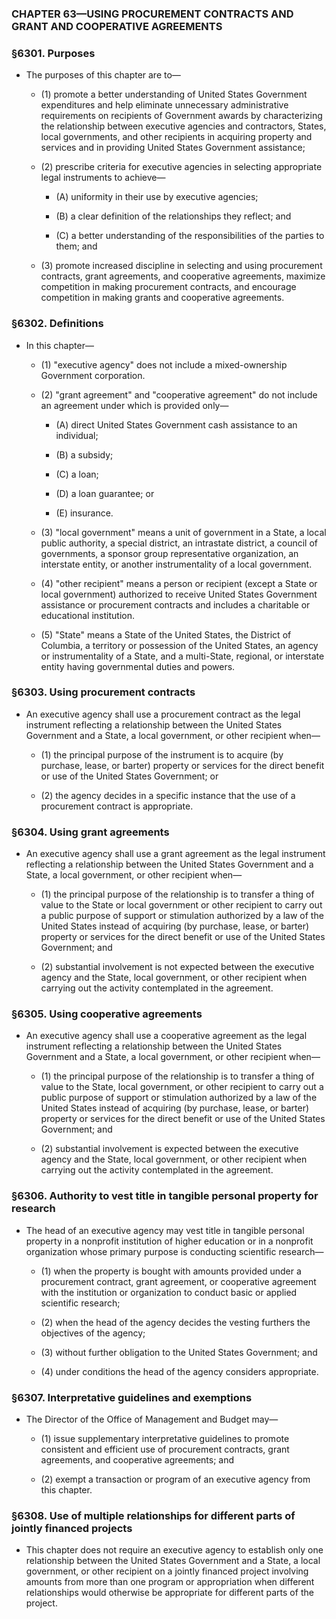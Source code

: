 ### **CHAPTER 63—USING PROCUREMENT CONTRACTS AND GRANT AND COOPERATIVE AGREEMENTS**

### §6301. Purposes
* The purposes of this chapter are to—

  * (1) promote a better understanding of United States Government expenditures and help eliminate unnecessary administrative requirements on recipients of Government awards by characterizing the relationship between executive agencies and contractors, States, local governments, and other recipients in acquiring property and services and in providing United States Government assistance;

  * (2) prescribe criteria for executive agencies in selecting appropriate legal instruments to achieve—

    * (A) uniformity in their use by executive agencies;

    * (B) a clear definition of the relationships they reflect; and

    * (C) a better understanding of the responsibilities of the parties to them; and


  * (3) promote increased discipline in selecting and using procurement contracts, grant agreements, and cooperative agreements, maximize competition in making procurement contracts, and encourage competition in making grants and cooperative agreements.

### §6302. Definitions
* In this chapter—

  * (1) "executive agency" does not include a mixed-ownership Government corporation.

  * (2) "grant agreement" and "cooperative agreement" do not include an agreement under which is provided only—

    * (A) direct United States Government cash assistance to an individual;

    * (B) a subsidy;

    * (C) a loan;

    * (D) a loan guarantee; or

    * (E) insurance.


  * (3) "local government" means a unit of government in a State, a local public authority, a special district, an intrastate district, a council of governments, a sponsor group representative organization, an interstate entity, or another instrumentality of a local government.

  * (4) "other recipient" means a person or recipient (except a State or local government) authorized to receive United States Government assistance or procurement contracts and includes a charitable or educational institution.

  * (5) "State" means a State of the United States, the District of Columbia, a territory or possession of the United States, an agency or instrumentality of a State, and a multi-State, regional, or interstate entity having governmental duties and powers.

### §6303. Using procurement contracts
* An executive agency shall use a procurement contract as the legal instrument reflecting a relationship between the United States Government and a State, a local government, or other recipient when—

  * (1) the principal purpose of the instrument is to acquire (by purchase, lease, or barter) property or services for the direct benefit or use of the United States Government; or

  * (2) the agency decides in a specific instance that the use of a procurement contract is appropriate.

### §6304. Using grant agreements
* An executive agency shall use a grant agreement as the legal instrument reflecting a relationship between the United States Government and a State, a local government, or other recipient when—

  * (1) the principal purpose of the relationship is to transfer a thing of value to the State or local government or other recipient to carry out a public purpose of support or stimulation authorized by a law of the United States instead of acquiring (by purchase, lease, or barter) property or services for the direct benefit or use of the United States Government; and

  * (2) substantial involvement is not expected between the executive agency and the State, local government, or other recipient when carrying out the activity contemplated in the agreement.

### §6305. Using cooperative agreements
* An executive agency shall use a cooperative agreement as the legal instrument reflecting a relationship between the United States Government and a State, a local government, or other recipient when—

  * (1) the principal purpose of the relationship is to transfer a thing of value to the State, local government, or other recipient to carry out a public purpose of support or stimulation authorized by a law of the United States instead of acquiring (by purchase, lease, or barter) property or services for the direct benefit or use of the United States Government; and

  * (2) substantial involvement is expected between the executive agency and the State, local government, or other recipient when carrying out the activity contemplated in the agreement.

### §6306. Authority to vest title in tangible personal property for research
* The head of an executive agency may vest title in tangible personal property in a nonprofit institution of higher education or in a nonprofit organization whose primary purpose is conducting scientific research—

  * (1) when the property is bought with amounts provided under a procurement contract, grant agreement, or cooperative agreement with the institution or organization to conduct basic or applied scientific research;

  * (2) when the head of the agency decides the vesting furthers the objectives of the agency;

  * (3) without further obligation to the United States Government; and

  * (4) under conditions the head of the agency considers appropriate.

### §6307. Interpretative guidelines and exemptions
* The Director of the Office of Management and Budget may—

  * (1) issue supplementary interpretative guidelines to promote consistent and efficient use of procurement contracts, grant agreements, and cooperative agreements; and

  * (2) exempt a transaction or program of an executive agency from this chapter.

### §6308. Use of multiple relationships for different parts of jointly financed projects
* This chapter does not require an executive agency to establish only one relationship between the United States Government and a State, a local government, or other recipient on a jointly financed project involving amounts from more than one program or appropriation when different relationships would otherwise be appropriate for different parts of the project.